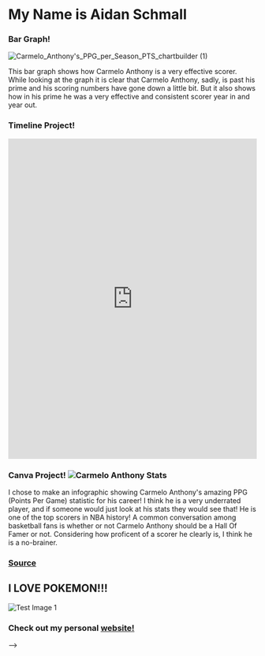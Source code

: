 # My Name is Aidan Schmall

### Bar Graph!

![Carmelo_Anthony's_PPG_per_Season_PTS_chartbuilder (1)](https://user-images.githubusercontent.com/71460320/95495416-66759800-096d-11eb-8b92-b31cc0817c24.png)

This bar graph shows how Carmelo Anthony is a very effective scorer. While looking at the graph it is clear that Carmelo Anthony, sadly, is past his prime and his scoring numbers have gone down a little bit. But it also shows how in his prime he was a very effective and consistent scorer year in and year out. 

### Timeline Project!

<iframe src='https://cdn.knightlab.com/libs/timeline3/latest/embed/index.html?source=1YF3bm6pNZX2Mp2fg9hydNMg9M962ZdEv2mK-Dmd6krY&font=Default&lang=en&initial_zoom=2&height=650' width='100%' height='650' webkitallowfullscreen mozallowfullscreen allowfullscreen frameborder='0'></iframe> 

### Canva Project! ![Carmelo Anthony Stats](https://user-images.githubusercontent.com/71460320/94183289-3360de00-fe70-11ea-8747-1aa2872145e9.png)

I chose to make an infographic showing Carmelo Anthony's amazing PPG (Points Per Game) statistic for his career! I think he is a very underrated player, and if someone would just look at his stats they would see that! He is one of the top scorers in NBA history! A common conversation among basketball fans is whether or not Carmelo Anthony should be a Hall Of Famer or not. Considering how proficent of a scorer he clearly is, I think he is a no-brainer.

### [Source](https://www.basketball-reference.com/players/a/anthoca01.html)

## I LOVE POKEMON!!!
![Test Image 1](https://i.pinimg.com/originals/58/bf/1d/58bf1df645702bdc9e38ef9014a1f3d1.png)

### Check out my personal [website!](https://aws-music.com)
-->

